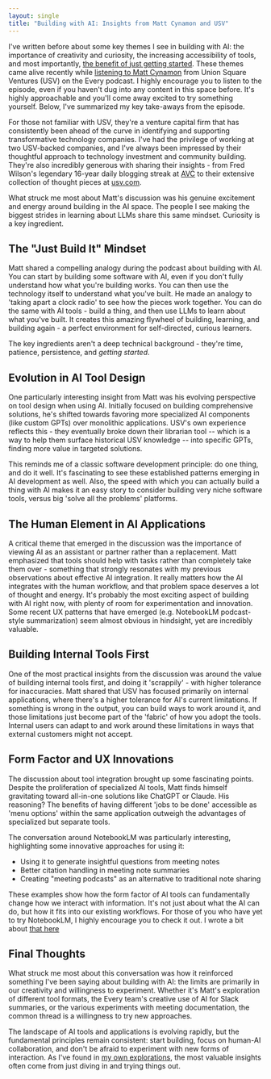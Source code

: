 ```yaml
---
layout: single
title: "Building with AI: Insights from Matt Cynamon and USV"
---
```


I've written before about some key themes I see in building with AI: the importance of creativity and curiosity, the increasing accessibility of tools, and most importantly, [the benefit of just getting started](/2024/08/12/ai-is-easy-just-get-started.html). These themes came alive recently while [listening to Matt Cynamon](https://every.to/podcast/how-union-square-ventures-built-an-ai-brain-for-venture-capital) from Union Square Ventures (USV) on the Every podcast. I highly encourage you to listen to the episode, even if you haven't dug into any content in this space before. It's highly approachable and you'll come away excited to try something yourself. Below, I've summarized my key take-aways from the episode.

For those not familiar with USV, they're a venture capital firm that has consistently been ahead of the curve in identifying and supporting transformative technology companies. I've had the privilege of working at two USV-backed companies, and I've always been impressed by their thoughtful approach to technology investment and community building. They're also incredibly generous with sharing their insights - from Fred Wilson's legendary 16-year daily blogging streak at [AVC](https://avc.com/about/) to their extensive collection of thought pieces at [usv.com](https://www.usv.com/writing/).

What struck me most about Matt's discussion was his genuine excitement and energy around building in the AI space. The people I see making the biggest strides in learning about LLMs share this same mindset. Curiosity is a key ingredient.

## The "Just Build It" Mindset

Matt shared a compelling analogy during the podcast about building with AI. You can start by building some software with AI, even if you don't fully understand how what you're building works. You can then use the technology itself to understand what you've built. He made an analogy to 'taking apart a clock radio' to see how the pieces work together. You can do the same with AI tools - build a thing, and then use LLMs to learn about what you've built. It creates this amazing flywheel of building, learning, and building again - a perfect environment for self-directed, curious learners.

The key ingredients aren't a deep technical background - they're time, patience, persistence, and *getting started*.

## Evolution in AI Tool Design

One particularly interesting insight from Matt was his evolving perspective on tool design when using AI. Initially focused on building comprehensive solutions, he's shifted towards favoring more specialized AI components (like custom GPTs) over monolithic applications. USV's own experience reflects this - they eventually broke down their librarian tool -- which is a way to help them surface historical USV knowledge -- into specific GPTs, finding more value in targeted solutions.

This reminds me of a classic software development principle: do one thing, and do it well. It's fascinating to see these established patterns emerging in AI development as well. Also, the speed with which you can actually build a thing with AI makes it an easy story to consider building very niche software tools, versus big 'solve all the problems' platforms.

## The Human Element in AI Applications

A critical theme that emerged in the discussion was the importance of viewing AI as an assistant or partner rather than a replacement. Matt emphasized that tools should help with tasks rather than completely take them over - something that strongly resonates with my previous observations about effective AI integration. It really matters how the AI integrates with the human workflow, and that problem space deserves a lot of thought and energy. It's probably the most exciting aspect of building with AI right now, with plenty of room for experimentation and innovation. Some recent UX patterns that have emerged (e.g. NotebookLM podcast-style summarization) seem almost obvious in hindsight, yet are incredibly valuable.

## Building Internal Tools First

One of the most practical insights from the discussion was around the value of building internal tools first, and doing it 'scrappily' - with higher tolerance for inaccuracies. Matt shared that USV has focused primarily on internal applications, where there's a higher tolerance for AI's current limitations. If something is wrong in the output, you can build ways to work around it, and those limitations just become part of the 'fabric' of how you adopt the tools. Internal users can adapt to and work around these limitations in ways that external customers might not accept.

## Form Factor and UX Innovations

The discussion about tool integration brought up some fascinating points. Despite the proliferation of specialized AI tools, Matt finds himself gravitating toward all-in-one solutions like ChatGPT or Claude. His reasoning? The benefits of having different 'jobs to be done' accessible as 'menu options' within the same application outweigh the advantages of specialized but separate tools. 

The conversation around NotebookLM was particularly interesting, highlighting some innovative approaches for using it:
* Using it to generate insightful questions from meeting notes
* Better citation handling in meeting note summaries
* Creating "meeting podcasts" as an alternative to traditional note sharing

These examples show how the form factor of AI tools can fundamentally change how we interact with information. It's not just about what the AI can do, but how it fits into our existing workflows. For those of you who have yet to try NotebookLM, I highly encourage you to check it out. I wrote a bit about [that here](/2024/09/12/2024-custom-podcasts-with-notebook-lm.html)

## Final Thoughts

What struck me most about this conversation was how it reinforced something I've been saying about building with AI: the limits are primarily in our creativity and willingness to experiment. Whether it's Matt's exploration of different tool formats, the Every team's creative use of AI for Slack summaries, or the various experiments with meeting documentation, the common thread is a willingness to try new approaches.

The landscape of AI tools and applications is evolving rapidly, but the fundamental principles remain consistent: start building, focus on human-AI collaboration, and don't be afraid to experiment with new forms of interaction. As I've found in [my own explorations](/2024/09/19/a-firehose-of-llm-ai-tidbits.html), the most valuable insights often come from just diving in and trying things out.
